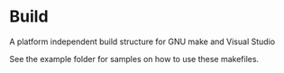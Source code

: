 Build
=====

A platform independent build structure for GNU make and Visual Studio


See the example folder for samples on how to use these makefiles.

